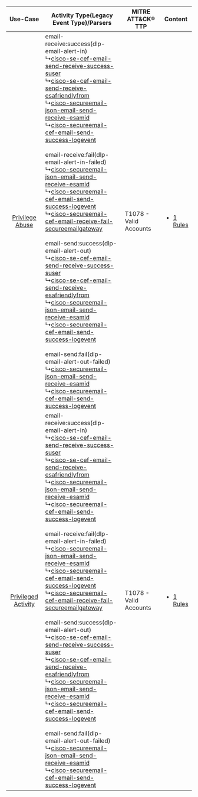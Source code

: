 |    Use-Case    | Activity Type(Legacy Event Type)/Parsers    | MITRE ATT&CK® TTP          | Content    |
|:----:| ---- | ---- | ---- |
|     [Privilege Abuse](../../../UseCases/uc_privilege_abuse.md)     |  email-receive:success(dlp-email-alert-in)<br> ↳[cisco-se-cef-email-send-receive-success-suser](Ps/pC_ciscosecefemailsendreceivesuccesssuser.md)<br> ↳[cisco-se-cef-email-send-receive-esafriendlyfrom](Ps/pC_ciscosecefemailsendreceiveesafriendlyfrom.md)<br> ↳[cisco-secureemail-json-email-send-receive-esamid](Ps/pC_ciscosecureemailjsonemailsendreceiveesamid.md)<br> ↳[cisco-secureemail-cef-email-send-success-logevent](Ps/pC_ciscosecureemailcefemailsendsuccesslogevent.md)<br><br> email-receive:fail(dlp-email-alert-in-failed)<br> ↳[cisco-secureemail-json-email-send-receive-esamid](Ps/pC_ciscosecureemailjsonemailsendreceiveesamid.md)<br> ↳[cisco-secureemail-cef-email-send-success-logevent](Ps/pC_ciscosecureemailcefemailsendsuccesslogevent.md)<br> ↳[cisco-secureemail-cef-email-receive-fail-secureemailgateway](Ps/pC_ciscosecureemailcefemailreceivefailsecureemailgateway.md)<br><br> email-send:success(dlp-email-alert-out)<br> ↳[cisco-se-cef-email-send-receive-success-suser](Ps/pC_ciscosecefemailsendreceivesuccesssuser.md)<br> ↳[cisco-se-cef-email-send-receive-esafriendlyfrom](Ps/pC_ciscosecefemailsendreceiveesafriendlyfrom.md)<br> ↳[cisco-secureemail-json-email-send-receive-esamid](Ps/pC_ciscosecureemailjsonemailsendreceiveesamid.md)<br> ↳[cisco-secureemail-cef-email-send-success-logevent](Ps/pC_ciscosecureemailcefemailsendsuccesslogevent.md)<br><br> email-send:fail(dlp-email-alert-out-failed)<br> ↳[cisco-secureemail-json-email-send-receive-esamid](Ps/pC_ciscosecureemailjsonemailsendreceiveesamid.md)<br> ↳[cisco-secureemail-cef-email-send-success-logevent](Ps/pC_ciscosecureemailcefemailsendsuccesslogevent.md)<br> | T1078 - Valid Accounts<br> | [<ul><li>1 Rules</li></ul>](RM/r_m_cisco_cisco_secure_email_Privilege_Abuse.md)     |
| [Privileged Activity](../../../UseCases/uc_privileged_activity.md) |  email-receive:success(dlp-email-alert-in)<br> ↳[cisco-se-cef-email-send-receive-success-suser](Ps/pC_ciscosecefemailsendreceivesuccesssuser.md)<br> ↳[cisco-se-cef-email-send-receive-esafriendlyfrom](Ps/pC_ciscosecefemailsendreceiveesafriendlyfrom.md)<br> ↳[cisco-secureemail-json-email-send-receive-esamid](Ps/pC_ciscosecureemailjsonemailsendreceiveesamid.md)<br> ↳[cisco-secureemail-cef-email-send-success-logevent](Ps/pC_ciscosecureemailcefemailsendsuccesslogevent.md)<br><br> email-receive:fail(dlp-email-alert-in-failed)<br> ↳[cisco-secureemail-json-email-send-receive-esamid](Ps/pC_ciscosecureemailjsonemailsendreceiveesamid.md)<br> ↳[cisco-secureemail-cef-email-send-success-logevent](Ps/pC_ciscosecureemailcefemailsendsuccesslogevent.md)<br> ↳[cisco-secureemail-cef-email-receive-fail-secureemailgateway](Ps/pC_ciscosecureemailcefemailreceivefailsecureemailgateway.md)<br><br> email-send:success(dlp-email-alert-out)<br> ↳[cisco-se-cef-email-send-receive-success-suser](Ps/pC_ciscosecefemailsendreceivesuccesssuser.md)<br> ↳[cisco-se-cef-email-send-receive-esafriendlyfrom](Ps/pC_ciscosecefemailsendreceiveesafriendlyfrom.md)<br> ↳[cisco-secureemail-json-email-send-receive-esamid](Ps/pC_ciscosecureemailjsonemailsendreceiveesamid.md)<br> ↳[cisco-secureemail-cef-email-send-success-logevent](Ps/pC_ciscosecureemailcefemailsendsuccesslogevent.md)<br><br> email-send:fail(dlp-email-alert-out-failed)<br> ↳[cisco-secureemail-json-email-send-receive-esamid](Ps/pC_ciscosecureemailjsonemailsendreceiveesamid.md)<br> ↳[cisco-secureemail-cef-email-send-success-logevent](Ps/pC_ciscosecureemailcefemailsendsuccesslogevent.md)<br> | T1078 - Valid Accounts<br> | [<ul><li>1 Rules</li></ul>](RM/r_m_cisco_cisco_secure_email_Privileged_Activity.md) |